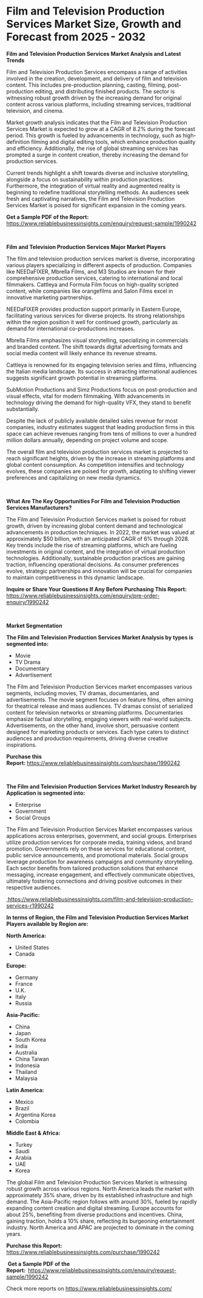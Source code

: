 <p><h1>Film and Television Production Services Market Size, Growth and Forecast from 2025 - 2032</h1></p><p><strong>Film and Television Production Services Market Analysis and Latest Trends</strong></p>
<p><p>Film and Television Production Services encompass a range of activities involved in the creation, development, and delivery of film and television content. This includes pre-production planning, casting, filming, post-production editing, and distributing finished products. The sector is witnessing robust growth driven by the increasing demand for original content across various platforms, including streaming services, traditional television, and cinema.</p><p>Market growth analysis indicates that the Film and Television Production Services Market is expected to grow at a CAGR of 8.2% during the forecast period. This growth is fueled by advancements in technology, such as high-definition filming and digital editing tools, which enhance production quality and efficiency. Additionally, the rise of global streaming services has prompted a surge in content creation, thereby increasing the demand for production services. </p><p>Current trends highlight a shift towards diverse and inclusive storytelling, alongside a focus on sustainability within production practices. Furthermore, the integration of virtual reality and augmented reality is beginning to redefine traditional storytelling methods. As audiences seek fresh and captivating narratives, the Film and Television Production Services Market is poised for significant expansion in the coming years.</p></p>
<p><strong>Get a Sample PDF of the Report:&nbsp;</strong> <a href="https://www.reliablebusinessinsights.com/enquiry/request-sample/1990242?utm_campaign=3326&utm_medium=2&utm_source=Github&utm_content=ia&utm_term=11032025&utm_id=film-and-television-production-services">https://www.reliablebusinessinsights.com/enquiry/request-sample/1990242</a></p>
<p>&nbsp;</p>
<p><strong>Film and Television Production Services Major Market Players</strong></p>
<p><p>The film and television production services market is diverse, incorporating various players specializing in different aspects of production. Companies like NEEDaFIXER, Mbrella Films, and M3 Studios are known for their comprehensive production services, catering to international and local filmmakers. Cattleya and Formula Film focus on high-quality scripted content, while companies like orangefilms and Salon Films excel in innovative marketing partnerships.</p><p>NEEDaFIXER provides production support primarily in Eastern Europe, facilitating various services for diverse projects. Its strong relationships within the region position it well for continued growth, particularly as demand for international co-productions increases.</p><p>Mbrella Films emphasizes visual storytelling, specializing in commercials and branded content. The shift towards digital advertising formats and social media content will likely enhance its revenue streams.</p><p>Cattleya is renowned for its engaging television series and films, influencing the Italian media landscape. Its success in attracting international audiences suggests significant growth potential in streaming platforms.</p><p>SubMotion Productions and Simz Productions focus on post-production and visual effects, vital for modern filmmaking. With advancements in technology driving the demand for high-quality VFX, they stand to benefit substantially.</p><p>Despite the lack of publicly available detailed sales revenue for most companies, industry estimates suggest that leading production firms in this space can achieve revenues ranging from tens of millions to over a hundred million dollars annually, depending on project volume and scope.</p><p>The overall film and television production services market is projected to reach significant heights, driven by the increase in streaming platforms and global content consumption. As competition intensifies and technology evolves, these companies are poised for growth, adapting to shifting viewer preferences and capitalizing on new media dynamics.</p></p>
<p>&nbsp;</p>
<p><strong>What Are The Key Opportunities For Film and Television Production Services Manufacturers?</strong></p>
<p><p>The Film and Television Production Services market is poised for robust growth, driven by increasing global content demand and technological advancements in production techniques. In 2022, the market was valued at approximately $50 billion, with an anticipated CAGR of 6% through 2028. Key trends include the rise of streaming platforms, which are fueling investments in original content, and the integration of virtual production technologies. Additionally, sustainable production practices are gaining traction, influencing operational decisions. As consumer preferences evolve, strategic partnerships and innovation will be crucial for companies to maintain competitiveness in this dynamic landscape.</p></p>
<p><strong>Inquire or Share Your Questions If Any Before Purchasing This Report:</strong> <a href="https://www.reliablebusinessinsights.com/enquiry/pre-order-enquiry/1990242?utm_campaign=3326&utm_medium=2&utm_source=Github&utm_content=ia&utm_term=11032025&utm_id=film-and-television-production-services">https://www.reliablebusinessinsights.com/enquiry/pre-order-enquiry/1990242</a></p>
<p>&nbsp;</p>
<p><strong>Market Segmentation</strong></p>
<p><strong>The Film and Television Production Services Market Analysis by types is segmented into:</strong></p>
<p><ul><li>Movie</li><li>TV Drama</li><li>Documentary</li><li>Advertisement</li></ul></p>
<p><p>The Film and Television Production Services market encompasses various segments, including movies, TV dramas, documentaries, and advertisements. The movie segment focuses on feature films, often aiming for theatrical release and mass audiences. TV dramas consist of serialized content for television networks or streaming platforms. Documentaries emphasize factual storytelling, engaging viewers with real-world subjects. Advertisements, on the other hand, involve short, persuasive content designed for marketing products or services. Each type caters to distinct audiences and production requirements, driving diverse creative inspirations.</p></p>
<p><strong>Purchase this Report:&nbsp;</strong><a href="https://www.reliablebusinessinsights.com/purchase/1990242?utm_campaign=3326&utm_medium=2&utm_source=Github&utm_content=ia&utm_term=11032025&utm_id=film-and-television-production-services">https://www.reliablebusinessinsights.com/purchase/1990242</a></p>
<p>&nbsp;</p>
<p><strong>The Film and Television Production Services Market Industry Research by Application is segmented into:</strong></p>
<p><ul><li>Enterprise</li><li>Government</li><li>Social Groups</li></ul></p>
<p><p>The Film and Television Production Services Market encompasses various applications across enterprises, government, and social groups. Enterprises utilize production services for corporate media, training videos, and brand promotion. Governments rely on these services for educational content, public service announcements, and promotional materials. Social groups leverage production for awareness campaigns and community storytelling. Each sector benefits from tailored production solutions that enhance messaging, increase engagement, and effectively communicate objectives, ultimately fostering connections and driving positive outcomes in their respective audiences.</p></p>
<p><a href="https://www.reliablebusinessinsights.com/film-and-television-production-services-r1990242?utm_campaign=3326&utm_medium=2&utm_source=Github&utm_content=ia&utm_term=11032025&utm_id=film-and-television-production-services">&nbsp;https://www.reliablebusinessinsights.com/film-and-television-production-services-r1990242</a></p>
<p><strong>In terms of Region, the Film and Television Production Services Market Players available by Region are:</strong></p>
<p>
    <p> <strong> North America: </strong>
        <ul>
            <li>United States</li>
            <li>Canada</li>
        </ul>
        </p> 
    <p> <strong> Europe: </strong>
        <ul>
            <li>Germany</li>
            <li>France</li>
            <li>U.K.</li>
            <li>Italy</li>
            <li>Russia</li>
        </ul>
        </p> 
    <p> <strong> Asia-Pacific: </strong>
        <ul>
            <li>China</li>
            <li>Japan</li>
            <li>South Korea</li>
            <li>India</li>
            <li>Australia</li>
            <li>China Taiwan</li>
            <li>Indonesia</li>
            <li>Thailand</li>
            <li>Malaysia</li>
        </ul>
        </p> 
    <p> <strong> Latin America: </strong>
        <ul>
            <li>Mexico</li>
            <li>Brazil</li>
            <li>Argentina Korea</li>
            <li>Colombia</li>
        </ul>
        </p> 
    <p> <strong> Middle East & Africa: </strong>
        <ul>
            <li>Turkey</li>
            <li>Saudi</li>
            <li>Arabia</li>
            <li>UAE</li>
            <li>Korea</li>
        </ul>
    </p>
    </p>
<p><p>The global Film and Television Production Services Market is witnessing robust growth across various regions. North America leads the market with approximately 35% share, driven by its established infrastructure and high demand. The Asia-Pacific region follows with around 30%, fueled by rapidly expanding content creation and digital streaming. Europe accounts for about 25%, benefiting from diverse productions and incentives. China, gaining traction, holds a 10% share, reflecting its burgeoning entertainment industry. North America and APAC are projected to dominate in the coming years.</p></p>
<p><strong>Purchase this Report: </strong><a href="https://www.reliablebusinessinsights.com/purchase/1990242?utm_campaign=3326&utm_medium=2&utm_source=Github&utm_content=ia&utm_term=11032025&utm_id=film-and-television-production-services">https://www.reliablebusinessinsights.com/purchase/1990242</a></p>
<p>&nbsp;<strong>Get a Sample PDF of the Report:&nbsp;&nbsp;</strong><a href="https://www.reliablebusinessinsights.com/enquiry/request-sample/1990242?utm_campaign=3326&utm_medium=2&utm_source=Github&utm_content=ia&utm_term=11032025&utm_id=film-and-television-production-services">https://www.reliablebusinessinsights.com/enquiry/request-sample/1990242</a></p>
<p><strong></strong></p>
<p>Check more reports on <a href="https://www.reliablebusinessinsights.com/?utm_campaign=3326&utm_medium=2&utm_source=Github&utm_content=ia&utm_term=11032025&utm_id=film-and-television-production-services">https://www.reliablebusinessinsights.com/</a></p>